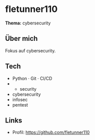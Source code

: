 # fletunner110

**Thema:** cybersecurity

## Über mich
Fokus auf cybersecurity.

## Tech
- Python · Git · CI/CD
- - security
- cybersecurity
- infosec
- pentest

## Links
- Profil: https://github.com/fletunner110
